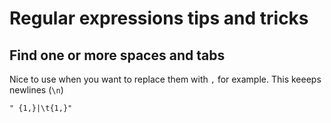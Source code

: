 # Regular expressions tips and tricks

## Find one or more spaces and tabs
Nice to use when you want to replace them with `,` for example. This keeeps newlines (`\n`)
```
" {1,}|\t{1,}"
```
